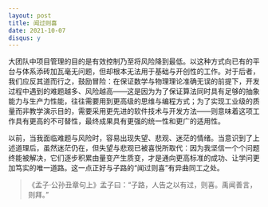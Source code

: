 ```yaml
---
layout: post
title: 闻过则喜
date: 2021-10-07
disqus: y
---
```


大团队中项目管理的目的是有效控制乃至将风险降到最低。以这种方式向已有的平台与体系添砖加瓦毫无问题，但却根本无法用于基础与开创性的工作。对于后者，我们应反其道而行之，鼓励冒险：在保证数学与物理理论准确无误的前提下，开发过程中遇到的难题越多、风险越高——这是因为为了保证算法同时具有足够的抽象能力与生产力性能，往往需要用到更高级的思维与编程方式；为了实现工业级的质量而非教学演示目的，需要采用更先进的软件技术与开发方法——则意味着这项工作具有更高的不可替性，最终成果具有更强的统一性和更广的适用性。

以前，当我面临难题与风险时，容易出现失望、悲观、迷茫的情绪。当意识到了上述道理后，虽然迷茫仍在，但失望与悲观已被喜悦所取代：因为我坚信一个个问题终能被解决，它们逐步积累由量变产生质变，才是通向更高标准的成功、让学问更加笃实的唯一道路。这一点正好与子路的“闻过则喜”有异曲同工之处。

> 《孟子·公孙丑章句上》孟子曰：“子路，人告之以有过，则喜。禹闻善言，则拜。”
